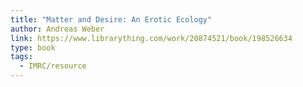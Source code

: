 ```yaml
---
title: "Matter and Desire: An Erotic Ecology"
author: Andreas Weber
link: https://www.librarything.com/work/20874521/book/198526634
type: book
tags:
  - IMRC/resource
---
```

